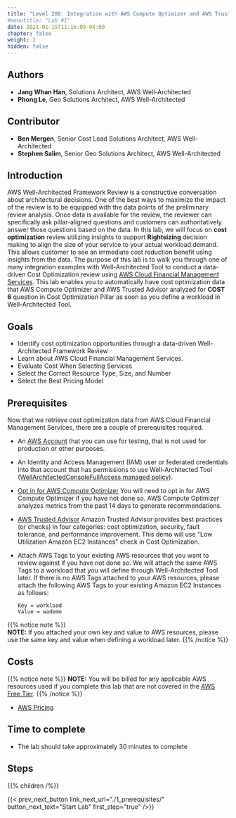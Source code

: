 ```yaml
---
title: "Level 200: Integration with AWS Compute Optimizer and AWS Trusted Advisor"
#menutitle: "Lab #1"
date: 2021-01-15T11:16:09-04:00
chapter: false
weight: 1
hidden: false
---
```

 
## Authors
- **Jang Whan Han**, Solutions Architect, AWS Well-Architected
- **Phong Le**, Geo Solutions Architect, AWS Well-Architected
 
## Contributor
- **Ben Mergen**, Senior Cost Lead Solutions Architect, AWS Well-Architected
- **Stephen Salim**, Senior Geo Solutions Architect, AWS Well-Architected
 
## Introduction
 
AWS Well-Architected Framework Review is a constructive conversation about architectural decisions.  One of the best ways to maximize the impact of the review is to be equipped with the data points of the preliminary review analysis. Once data is available for the review, the reviewer can specifically ask pillar-aligned questions and customers can authoritatively answer those questions based on the data. In this lab, we will focus on **cost optimization** review utilizing insights to support **Rightsizing** decision making to align the size of your service to your actual workload demand. This allows customer to see an immediate cost reduction benefit using insights from the data. The purpose of this lab is to walk you through one of many integration examples with Well-Architected Tool to conduct a data-driven Cost Optimization review using [AWS Cloud Financial Management Services](https://aws.amazon.com/aws-cost-management/). 
This lab enables you to automatically have cost optimization data that AWS Compute Optimizer and AWS Trusted Advisor analyzed for **COST 6** question in Cost Optimization Pillar as soon as you define a workload in Well-Architected Tool. 
 
## Goals
 
* Identify cost optimization opportunities through a data-driven Well-Architected Framework Review
* Learn about AWS Cloud Financial Management Services.
* Evaluate Cost When Selecting Services
* Select the Correct Resource Type, Size, and Number
* Select the Best Pricing Model
 
## Prerequisites
Now that we retrieve cost optimization data from AWS Cloud Financial Management Services, there are a couple of prerequisites required.
 
* An [AWS Account](https://portal.aws.amazon.com/gp/aws/developer/registration/index.html) that you can use for testing, that is not used for production or other purposes.
 
* An Identity and Access Management (IAM) user or federated credentials into that account that has permissions to use Well-Architected Tool ([WellArchitectedConsoleFullAccess managed policy](https://docs.aws.amazon.com/wellarchitected/latest/userguide/security_iam_id-based-policy-examples.html#security_iam_id-based-policy-examples-full-access)).
 
* [Opt in for AWS Compute Optimizer](https://docs.aws.amazon.com/compute-optimizer/latest/ug/getting-started.html) You will need to opt in for AWS Compute Optimizer if you have not done so. AWS Compute Optimizer analyzes metrics from the past 14 days to generate recommendations.
 
* [AWS Trusted Advisor](https://aws.amazon.com/premiumsupport/knowledge-center/trusted-advisor-intro/) Amazon Trusted Advisor provides best practices (or checks) in four categories: cost optimization, security, fault tolerance, and performance improvement. This demo will use "Low Utilization Amazon EC2 Instances" check in Cost Optimization.
 
* Attach AWS Tags to your existing AWS resources that you want to review against if you have not done so. We will attach the same AWS Tags to a workload that you will define through Well-Architected Tool later. If there is no AWS Tags attached to your AWS resources, please attach the following AWS Tags to your existing Amazon EC2 Instances as follows:
    ```
    Key = workload
    Value = wademo
    ```
{{% notice note %}}    
**NOTE:** If you attached your own key and value to AWS resources, please use the same key and value when defining a workload later.
{{% /notice %}}
 
## Costs
{{% notice note %}}
**NOTE:** You will be billed for any applicable AWS resources used if you complete this lab that are not covered in the [AWS Free Tier](https://aws.amazon.com/free/).
{{% /notice %}}
* [AWS Pricing](https://aws.amazon.com/pricing/)
 
## Time to complete
- The lab should take approximately 30 minutes to complete
 
## Steps
{{% children /%}}
 
{{< prev_next_button link_next_url="./1_prerequisites/" button_next_text="Start Lab" first_step="true" />}}
